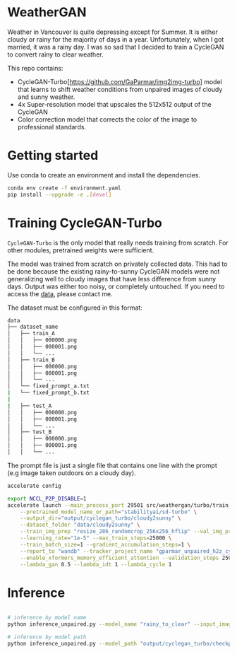 # WeatherGAN

Weather in Vancouver is quite depressing except for Summer. It is either cloudy or rainy for the majority of days in a year. Unfortunately, when I got married, it was a rainy day. I was so sad that I decided to train a CycleGAN to convert rainy to clear weather.

This repo contains:
- CycleGAN-Turbo[https://github.com/GaParmar/img2img-turbo] model that learns to shift weather conditions from unpaired images of cloudy and sunny weather.
- 4x Super-resolution model that upscales the 512x512 output of the CycleGAN
- Color correction model that corrects the color of the image to professional standards.

# Getting started

Use conda to create an environment and install the dependencies.

```bash
conda env create -f environment.yaml
pip install --upgrade -e .[devel]
```

# Training CycleGAN-Turbo

`CycleGAN-Turbo` is the only model that really needs training from scratch. For other modules, pretrained weights were sufficient.

The model was trained from scratch on privately collected data. This had to be done because the existing rainy-to-sunny CycleGAN models were not generalizing well to cloudy images that have less difference from sunny days. Output was either too noisy, or completely untouched. If you need to access the [data](https://drive.google.com/drive/folders/1oGHsfPpB7GgSxaxmAMTibdk6-r__3Lz3?usp=sharing), please contact me.

The dataset must be configured in this format:

```bash
data
├── dataset_name
│   ├── train_A
│   │   ├── 000000.png
│   │   ├── 000001.png
│   │   └── ...
│   ├── train_B
│   │   ├── 000000.png
│   │   ├── 000001.png
│   │   └── ...
│   └── fixed_prompt_a.txt
|   └── fixed_prompt_b.txt
|
|   ├── test_A
│   │   ├── 000000.png
│   │   ├── 000001.png
│   │   └── ...
│   ├── test_B
│   │   ├── 000000.png
│   │   ├── 000001.png
│   │   └── ...

```

The prompt file is just a single file that contains one line with the prompt (e.g image taken outdoors on a cloudy day).


```bash
accelerate config

export NCCL_P2P_DISABLE=1
accelerate launch --main_process_port 29501 src/weathergan/turbo/train_cyclegan_turbo.py \
    --pretrained_model_name_or_path="stabilityai/sd-turbo" \
    --output_dir="output/cyclegan_turbo/cloudy2sunny" \
    --dataset_folder "data/cloudy2sunny" \
    --train_img_prep "resize_286_randomcrop_256x256_hflip" --val_img_prep "no_resize" \
    --learning_rate="1e-5" --max_train_steps=25000 \
    --train_batch_size=1 --gradient_accumulation_steps=1 \
    --report_to "wandb" --tracker_project_name "gparmar_unpaired_h2z_cycle_debug_v2" \
    --enable_xformers_memory_efficient_attention --validation_steps 250 \
    --lambda_gan 0.5 --lambda_idt 1 --lambda_cycle 1
```

# Inference

```bash

# inference by model name
python inference_unpaired.py --model_name "rainy_to_clear" --input_image data/cloudy/sequences/val/frames/sequence924/sequence924_frame154224_info.png --output_dir "outputs"

# inference by model path
python inference_unpaired.py --model_path "output/cyclegan_turbo/checkpoints/model_10501.pkl" --prompt "image taken outdoors on a sunny day" --direction "a2b" --input "samples/cloudy" --output_dir "outputs"
```

